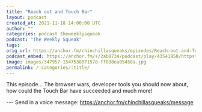 ```yaml
---
title: "Reach out and Touch Bar"
layout: podcast
created_at: 2021-11-18 14:00:00 UTC
author: ""
categories: podcast theweeklysqueak
podcast: "The Weekly Squeak"
tags: 
orig_url: https://anchor.fm/chinchillasqueaks/episodes/Reach-out-and-Touch-Bar-e1af9vu
podcast_embed: https://anchor.fm/s/2ab8734/podcast/play/43541950/https%3A%2F%2Fd3ctxlq1ktw2nl.cloudfront.net%2Fstaging%2F2021-10-18%2Fb592211b-d69d-9e4b-e1c7-32e5ad91f8f0.mp3
image: images/347957-1547538871578-ff838ea05458a.jpg
permalink: /:categories/:title/
---
```

This episode… The browser wars, developer tools you should now about, how could the Touch Bar have succeeded and much more!

--- Send in a voice message: https://anchor.fm/chinchillasqueaks/message